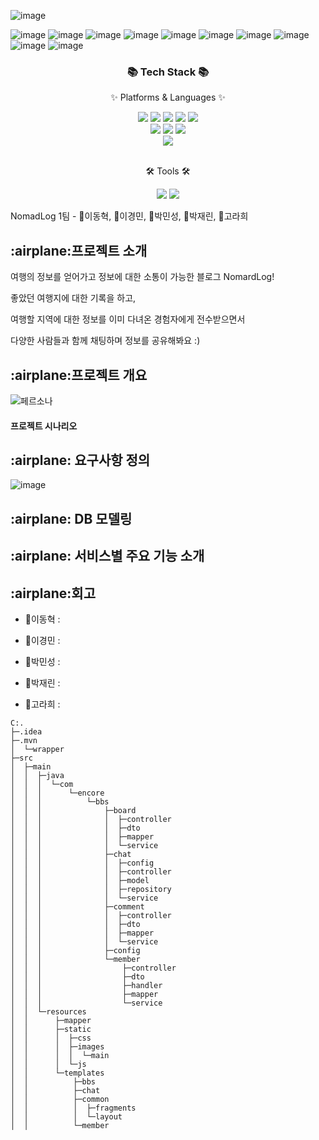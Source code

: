 
![image](https://github.com/beyond-sw-camp/be01-2nd-1Team-NomadLog/assets/142721325/16651570-f48c-4724-896d-87402a130c19)

![image](https://img.shields.io/badge/mariadb-003545.svg?style=for-the-badge&logo=mariadb&logoColor=white)
![image](https://img.shields.io/badge/SpringBoot-6DB33F.svg?style=for-the-badge&logo=SpringBoot&logoColor=white)
![image](https://img.shields.io/badge/maven-C71A36.svg?style=for-the-badge&logo=apachemaven&logoColor=white)
![image](https://img.shields.io/badge/junit5-25A162.svg?style=for-the-badge&logo=junit5&logoColor=white)
![image](https://img.shields.io/badge/java-C71A36.svg?style=for-the-badge&logoColor=white)
![image](https://img.shields.io/badge/Mybatis-000000.svg?style=for-the-badge&logoColor=white)
![image](https://img.shields.io/badge/websocket-ECD53F.svg?style=for-the-badge&logoColor=white)
![image](https://img.shields.io/badge/html5-E34F26.svg?style=for-the-badge&logo=html5&logoColor=white)
![image](https://img.shields.io/badge/css3-1572B6.svg?style=for-the-badge&logo=css3&logoColor=white)
![image](https://img.shields.io/badge/javascript-F7DF1E.svg?style=for-the-badge&logo=javascript&logoColor=white)


<div align=center>
	<h3>📚 Tech Stack 📚</h3>
	<p>✨ Platforms & Languages ✨</p>
</div>
<div align="center">
	<img src="https://img.shields.io/badge/Java-007396?style=flat&logo=Conda-Forge&logoColor=white" />
	<img src="https://img.shields.io/badge/HTML5-E34F26?style=flat&logo=HTML5&logoColor=white" />
	<img src="https://img.shields.io/badge/CSS3-1572B6?style=flat&logo=CSS3&logoColor=white" />
	<img src="https://img.shields.io/badge/JavaScript-F7DF1E?style=flat&logo=JavaScript&logoColor=white" />
	<img src="https://img.shields.io/badge/jQuery-0769AD?style=flat&logo=jQuery&logoColor=white" />
	<br>
	<img src="https://img.shields.io/badge/SpringBoot-6DB33F?style=flat&logo=SpringBoot&logoColor=white" />
	<img src="https://img.shields.io/badge/Bootstrap-7952B3?style=flat&logo=Bootstrap&logoColor=white" />
	<img src="https://img.shields.io/badge/Mybatis-000000?style=flat&logo=Fluentd&logoColor=white" />
	<br>
	<img src="https://img.shields.io/badge/MariaDB-003545?style=flat&logo=MariaDB&logoColor=white" />
</div>
<br>
<div align=center>
	<p>🛠 Tools 🛠</p>
</div>
<div align=center>
	<img src="https://img.shields.io/badge/Eclipse%20IDE-2C2255?style=flat&logo=EclipseIDE&logoColor=white" />
	<img src="https://img.shields.io/badge/GitHub-181717?style=flat&logo=GitHub&logoColor=white" />
</div>



NomadLog
1팀 - 🦖이동혁, 🐙이경민, 🐋박민성, 🐰박재린, 🐥고라희

<h2>:airplane:프로젝트 소개</h2>

여행의 정보를 얻어가고 정보에 대한 소통이 가능한 블로그 NomardLog!  

좋았던 여행지에 대한 기록을 하고,  

여행할 지역에 대한 정보를 이미 다녀온 경험자에게 전수받으면서  

다양한 사람들과 함께 채팅하며 정보를 공유해봐요 :)

<h2>:airplane:프로젝트 개요</h2>

![페르소나](https://github.com/beyond-sw-camp/be03-1st-6team-muse/assets/148880521/8ae897eb-1fc9-471b-8f72-ce01d4034bc1)

<h4>프로젝트 시나리오</h4>

<h2>:airplane: 요구사항 정의</h2>

![image](https://github.com/beyond-sw-camp/be01-2nd-1Team-NomadLog/assets/148880521/9c1e66cf-1844-4d42-b028-490447a0a83a)

<h2>:airplane: DB 모델링</h2>

<h2>:airplane: 서비스별 주요 기능 소개</h2>

<h2>:airplane:회고 </h2>

 - 🦖이동혁 :  
 
 - 🐙이경민 :
   
 - 🐋박민성 :
   
 - 🐰박재린 :
   
 - 🐥고라희 :
   

```
C:.
├─.idea
├─.mvn
│  └─wrapper
├─src
│  ├─main
│  │  ├─java
│  │  │  └─com
│  │  │      └─encore
│  │  │          └─bbs
│  │  │              ├─board
│  │  │              │  ├─controller
│  │  │              │  ├─dto
│  │  │              │  ├─mapper
│  │  │              │  └─service
│  │  │              ├─chat
│  │  │              │  ├─config
│  │  │              │  ├─controller
│  │  │              │  ├─model
│  │  │              │  ├─repository
│  │  │              │  └─service
│  │  │              ├─comment
│  │  │              │  ├─controller
│  │  │              │  ├─dto
│  │  │              │  ├─mapper
│  │  │              │  └─service
│  │  │              ├─config
│  │  │              └─member
│  │  │                  ├─controller
│  │  │                  ├─dto
│  │  │                  ├─handler
│  │  │                  ├─mapper
│  │  │                  └─service
│  │  └─resources
│  │      ├─mapper
│  │      ├─static
│  │      │  ├─css
│  │      │  ├─images
│  │      │  │  └─main
│  │      │  └─js
│  │      └─templates
│  │          ├─bbs
│  │          ├─chat
│  │          ├─common
│  │          │  ├─fragments
│  │          │  └─layout
│  │          └─member
```
